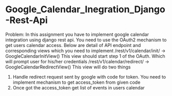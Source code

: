 # Google_Calendar_Inegration_Django-Rest-Api


Problem: In this assignment you have to implement google calendar
integration using django rest api. You need to use the OAuth2 mechanism to
get users calendar access. Below are detail of API endpoint and
corresponding views which you need to implement
/rest/v1/calendar/init/ -> GoogleCalendarInitView()
This view should start step 1 of the OAuth. Which will prompt user for
his/her credentials
/rest/v1/calendar/redirect/ -> GoogleCalendarRedirectView()
This view will do two things
1. Handle redirect request sent by google with code for token. You
need to implement mechanism to get access_token from given
code
2. Once got the access_token get list of events in users calendar
